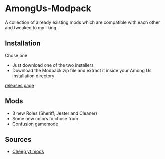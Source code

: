 # AmongUs-Modpack
A collection of already existing mods which are compatible with each other and tweaked to my liking.

## Installation
Chose one
- Just download one of the two installers
- Download the Modpack.zip file and extract it inside your Among Us installation directory

[releases page](https://github.com/JuliusKreutz/AmongUs-Modpack/releases)

## Mods
- 3 new Roles (Sheriff, Jester and Cleaner)
- Some new colors to chose from
- Confusion gamemode

## Sources
- [Cheep yt mods](https://cheep-yt.com/)
